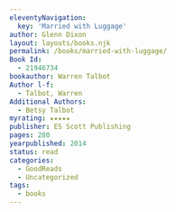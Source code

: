 ```yaml
---
eleventyNavigation:
  key: 'Married with Luggage'
author: Glenn Dixon
layout: layouts/books.njk
permalink: /books/married-with-luggage/
Book Id:
  - 21946734
bookauthor: Warren Talbot
Author l-f:
  - Talbot, Warren
Additional Authors:
  - Betsy Talbot
myrating: ★★★★★
publisher: ES Scott Publishing
pages: 280
yearpublished: 2014
status: read
categories:
  - GoodReads
  - Uncategorized
tags:
  - books
---
```

